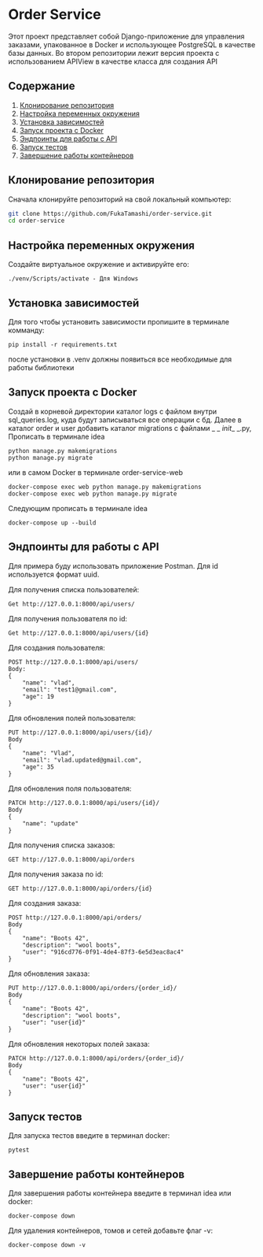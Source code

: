 # Order Service

Этот проект представляет собой Django-приложение для управления заказами, упакованное в Docker и использующее PostgreSQL в качестве базы данных.
Во втором репозитории лежит версия проекта с использованием APIView в качестве класса для создания API

## Содержание

1. [Клонирование репозитория](#клонирование-репозитория)
2. [Настройка переменных окружения](#настройка-переменных-окружения)
3. [Установка зависимостей](#установка-зависимостей)
4. [Запуск проекта с Docker](#запуск-проекта-с-docker)
5. [Эндпоинты для работы с API](#эндпоинты-для-работы-с-API)
6. [Запуск тестов](#запуск-тестов)
7. [Завершение работы контейнеров](#завершение-работы-контейнеров)

## Клонирование репозитория

Сначала клонируйте репозиторий на свой локальный компьютер:

```bash
git clone https://github.com/FukaTamashi/order-service.git
cd order-service
```

## Настройка переменных окружения

Создайте виртуальное окружение и активируйте его:

```активация
./venv/Scripts/activate - Для Windows
```

## Установка зависимостей

Для того чтобы установить зависимости пропишите в терминале комманду:

```
pip install -r requirements.txt
```
после установки в .venv должны появиться все необходимые для работы библиотеки 

## Запуск проекта с Docker

Создай в корневой директории каталог logs с файлом внутри sql_queries.log, куда будут записываться все операции с бд.
Далее в каталог order и user добавить каталог migrations с файлами _ _ _init__ _.py,
Прописать в терминале idea
```активация
python manage.py makemigrations
python manage.py migrate
```
или в самом Docker в терминале order-service-web
```активация
docker-compose exec web python manage.py makemigrations
docker-compose exec web python manage.py migrate
```

Следующим прописать в терминале idea
```активация
docker-compose up --build
```

## Эндпоинты для работы с API

Для примера буду использовать приложение Postman. Для id используется формат uuid.

Для получения списка пользователей:

```
Get http://127.0.0.1:8000/api/users/
```

Для получения пользователя по id:

```
Get http://127.0.0.1:8000/api/users/{id}
```

Для создания пользователя:

```
POST http://127.0.0.1:8000/api/users/
Body:
{
    "name": "vlad",
    "email": "test1@gmail.com",
    "age": 19
}
```

Для обновления полей пользователя:

```
PUT http://127.0.0.1:8000/api/users/{id}/
Body
{
    "name": "Vlad",
    "email": "vlad.updated@gmail.com",
    "age": 35
}
```

Для обновления поля пользователя:

```
PATCH http://127.0.0.1:8000/api/users/{id}/
Body
{
    "name": "update"
}
```

Для получения списка заказов:

```
GET http://127.0.0.1:8000/api/orders
```

Для получения заказа по id:

```
GET http://127.0.0.1:8000/api/orders/{id}
```

Для создания заказа:

```
POST http://127.0.0.1:8000/api/orders/
Body
{
    "name": "Boots 42",
    "description": "wool boots",
    "user": "916cd776-0f91-4de4-87f3-6e5d3eac8ac4"
}
```

Для обновления заказа:

```
PUT http://127.0.0.1:8000/api/orders/{order_id}/
Body
{
    "name": "Boots 42",
    "description": "wool boots",
    "user": "user{id}"
}
```

Для обновления некоторых полей заказа:

```
PATCH http://127.0.0.1:8000/api/orders/{order_id}/
Body
{
    "name": "Boots 42",
    "user": "user{id}"
}
```

## Запуск тестов

Для запуска тестов введите в терминал docker:
```
pytest
```

## Завершение работы контейнеров

Для завершения работы контейнера введите в терминал idea или docker:

```
docker-compose down
```

Для удаления контейнеров, томов и сетей добавьте флаг -v:

```
docker-compose down -v
```



